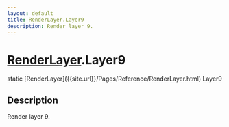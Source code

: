 ```yaml
---
layout: default
title: RenderLayer.Layer9
description: Render layer 9.
---
```

# [RenderLayer]({{site.url}}/Pages/Reference/RenderLayer.html).Layer9

<div class='signature' markdown='1'>
static [RenderLayer]({{site.url}}/Pages/Reference/RenderLayer.html) Layer9
</div>

## Description
Render layer 9.

